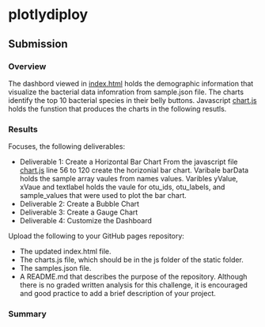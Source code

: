 # plotlydiploy

## Submission

### Overview
The dashbord viewed in [index.html](https://github.com/JaredTMurray/plotlydiploy/blob/main/index.html) holds the demographic information that visualize the bacterial data infomration from sample.json file. The charts identify the top 10 bacterial species in their belly buttons. Javascript [chart.js](#) holds the funstion that produces the charts in the following resutls.
### Results
Focuses, the following deliverables:

-	Deliverable 1: Create a Horizontal Bar Chart
  From the javascript file [chart.js](https://github.com/JaredTMurray/plotlydiploy/blob/main/chart.js) line 56 to 120  create the horizonial bar chart. Varibale barData holds the sample array vaules from names values. Varibles yValue, xVaue and textlabel holds the vaule for otu_ids, otu_labels, and sample_values that were used to plot the bar chart.
-	Deliverable 2: Create a Bubble Chart
-	Deliverable 3: Create a Gauge Chart
-	Deliverable 4: Customize the Dashboard

Upload the following to your GitHub pages repository:

-	The updated index.html file.
-	The charts.js file, which should be in the js folder of the static folder.
-	The samples.json file.
-	A README.md that describes the purpose of the repository. Although there is no graded written analysis for this challenge, it is encouraged and good practice to add a brief description of your project.

### Summary
